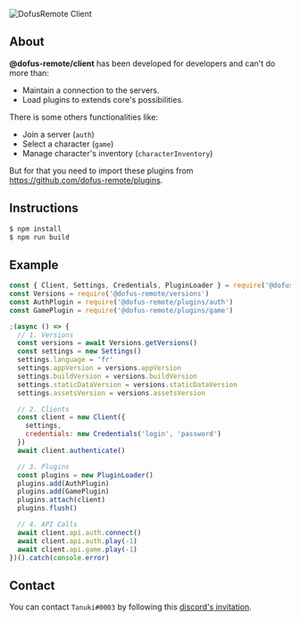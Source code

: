 ![DofusRemote Client](https://image.noelshack.com/fichiers/2019/27/7/1562519760-capture-d-ecran-2019-07-07-a-19-15-45.png)

## About
**@dofus-remote/client** has been developed for developers and can't do more than:
- Maintain a connection to the servers.
- Load plugins to extends core's possibilities.

There is some others functionalities like:
- Join a server (`auth`)
- Select a character (`game`)
- Manage character's inventory (`characterInventory`)

But for that you need to import these plugins from https://github.com/dofus-remote/plugins.

## Instructions
```sh
$ npm install
$ npm run build
```

## Example
```js
const { Client, Settings, Credentials, PluginLoader } = require('@dofus-remote/client')
const Versions = require('@dofus-remote/versions')
const AuthPlugin = require('@dofus-remote/plugins/auth')
const GamePlugin = require('@dofus-remote/plugins/game')

;(async () => {
  // 1. Versions
  const versions = await Versions.getVersions()
  const settings = new Settings()
  settings.language = 'fr'
  settings.appVersion = versions.appVersion
  settings.buildVersion = versions.buildVersion
  settings.staticDataVersion = versions.staticDataVersion
  settings.assetsVersion = versions.assetsVersion

  // 2. Clients
  const client = new Client({
    settings,
    credentials: new Credentials('login', 'password')
  })
  await client.authenticate()

  // 3. Plugins
  const plugins = new PluginLoader()
  plugins.add(AuthPlugin)
  plugins.add(GamePlugin)
  plugins.attach(client)
  plugins.flush()

  // 4. API Calls
  await client.api.auth.connect()
  await client.api.auth.play(-1)
  await client.api.game.play(-1)
})().catch(console.error)
```

## Contact
You can contact `Tanuki#0003` by following this [discord's invitation](https://discord.gg/Ctg86d4).